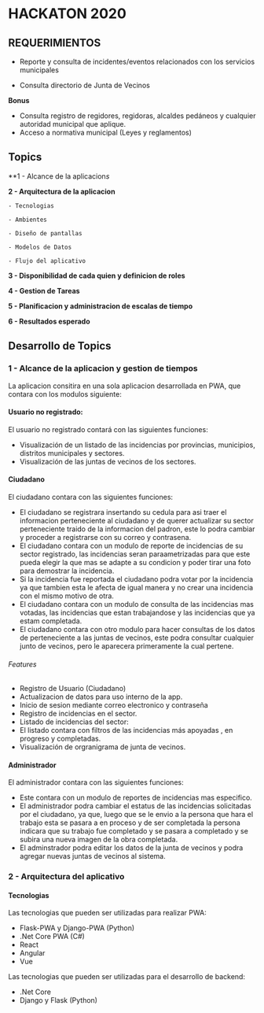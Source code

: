# HACKATON 2020

## REQUERIMIENTOS

  * Reporte y consulta de incidentes/eventos relacionados con los servicios municipales
 
  * Consulta directorio de Junta de Vecinos

  **Bonus**

  * Consulta registro de regidores, regidoras, alcaldes pedáneos y cualquier autoridad
    municipal que aplique.
  * Acceso a normativa municipal (Leyes y reglamentos)

## Topics

 **1 - Alcance de la aplicacion*s*
 
 **2 - Arquitectura de la aplicacion**
 
    - Tecnologias
    
    - Ambientes
    
    - Diseño de pantallas
    
    - Modelos de Datos
    
    - Flujo del aplicativo
    
 **3 - Disponibilidad de cada quien y definicion de roles**

 **4 - Gestion de Tareas**
 
 **5 - Planificacion y administracion de escalas de tiempo**
 
 **6 - Resultados esperado**

## Desarrollo de Topics

### 1 - Alcance de la aplicacion y gestion de tiempos

La aplicacion consitira en una sola aplicacion desarrollada en PWA, que contara con los modulos siguiente:

#### Usuario no registrado: 
El usuario no registrado contará con las siguientes funciones: 
  - Visualización de un listado de las incidencias por provincias, municipios, distritos municipales y sectores.
  - Visualización de las juntas de vecinos de los sectores.

#### Ciudadano
El ciudadano contara con las siguientes funciones:
  - El ciudadano se registrara insertando su cedula para asi traer el informacion perteneciente al ciudadano y de querer actualizar su sector perteneciente traido de la informacion del padron, este lo podra cambiar y proceder a registrarse con su correo y contrasena.
  - El ciudadano contara con un modulo de reporte de incidencias de su sector registrado, las incidencias seran paraametrizadas para que este pueda elegir la que mas se adapte a su condicion y poder tirar una foto para demostrar la incidencia.
  - Si la incidencia fue reportada el ciudadano podra votar por la incidencia ya que tambien esta le afecta de igual manera y no crear una incidencia con el mismo motivo de otra.
  - El ciudadano contara con un modulo de consulta de las incidencias mas votadas, las incidencias que estan trabajandose y las incidencias que ya estam completada.
  - El ciudadano contara con otro modulo para hacer consultas de los datos de perteneciente a las juntas de vecinos, este podra consultar cualquier junto de vecinos, pero le aparecera primeramente la cual pertene.

  ###### Features 
  
  - Registro de Usuario (Ciudadano)
  - Actualizacion de datos para uso interno de la app.
  - Inicio de sesion mediante correo electronico y contraseña
  - Registro de incidencias en el sector.
  - Listado de incidencias del sector:
  - El listado contara con filtros de las incidencias más apoyadas , en progreso y completadas.
  - Visualización de orgranigrama de junta de vecinos.

#### Administrador
El administrador contara con las siguientes funciones:
  - Este contara con un modulo de reportes de incidencias mas especifico.
  - El administrador podra cambiar el estatus de las incidencias solicitadas por el ciudadano, ya que, luego que se le envio a la persona que hara el trabajo esta se pasara a en proceso y de ser completada la persona indicara que su trabajo fue completado y se pasara a completado y se subira una nueva imagen de la obra completada.
  - El adminstrador podra editar los datos de la junta de vecinos y podra agregar nuevas juntas de vecinos al sistema.

### 2 - Arquitectura del aplicativo

#### Tecnologias

Las tecnologias que pueden ser utilizadas para realizar PWA:

- Flask-PWA y Django-PWA (Python)
- .Net Core PWA (C#)
- React
- Angular
- Vue

Las tecnologias que pueden ser utilizadas para el desarrollo de backend:

- .Net Core
- Django y Flask (Python)



      